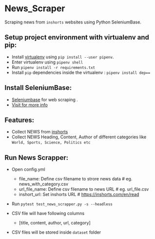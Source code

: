# News_Scraper
Scraping news from ```inshorts``` websites using Python SeleniumBase.

## Setup project environment with virtualenv and pip:

- Install [virtualenv](https://pypi.org/project/pipenv/) using ```pip install --user pipenv```. 
- Enter virtualenv using ```pipenv shell```
- Run ```pipenv install -r requirements.txt ```
- Install ```pip``` dependencies inside the virtualenv : ```pipenv install dep==```


## Install SeleniumBase:
- [Seleniumbase](https://pypi.org/project/seleniumbase/) for web scraping .
- [Visit for more info ](https://seleniumbase.io/)

## Features:
- Collect NEWS from [inshorts](https://inshorts.com/en/read)
- Collect NEWS Heading, Content, Author of different categories like ```World, Sports, Science, Politics etc```

## Run News Scrapper:
- Open config.yml
    - file_name: Define csv filename to strore news data      # eg. news_with_category.csv 
    - url_file_name: Define csv filename to news URL          # eg. url_file.csv 
    - inshort_url: Set inshorts URL                           # https://inshorts.com/en/read

- Run ```pytest test_news_scrapper.py -s --headless```
- CSV file will have following columns
    - [title, content, author, url, category]
- CSV files will be stored inside ```dataset``` folder
